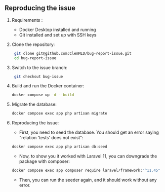 ## Reproducing the issue

1. Requirements :
    - Docker Desktop installed and running
    - Git installed and set up with SSH keys

2. Clone the repository:
   ```bash
    git clone git@github.com:ClemMLD/bug-report-issue.git
    cd bug-report-issue
    ```

3. Switch to the issue branch:
   ```bash
    git checkout bug-issue
    ```

4. Build and run the Docker container:
    ```bash
    docker compose up -d --build
    ```

5. Migrate the database:
    ```bash
    docker compose exec app php artisan migrate
    ```

6. Reproducing the issue:
    - First, you need to seed the database. You should get an error saying "relation 'tests' does not exist":
    ```bash
    docker compose exec app php artisan db:seed
    ```
    - Now, to show you it worked with Laravel 11, you can downgrade the package with composer:
    ```bash
    docker compose exec app composer require laravel/framework:"^11.45"
    ```
    - Then, you can run the seeder again, and it should work without any error.
